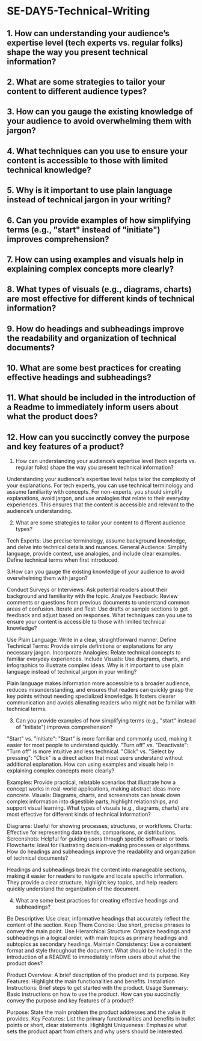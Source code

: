 # SE-DAY5-Technical-Writing
## 1. How can understanding your audience’s expertise level (tech experts vs. regular folks) shape the way you present technical information?
## 2. What are some strategies to tailor your content to different audience types?
## 3. How can you gauge the existing knowledge of your audience to avoid overwhelming them with jargon?
## 4. What techniques can you use to ensure your content is accessible to those with limited technical knowledge?
## 5. Why is it important to use plain language instead of technical jargon in your writing?
## 6. Can you provide examples of how simplifying terms (e.g., "start" instead of "initiate") improves comprehension?
## 7. How can using examples and visuals help in explaining complex concepts more clearly?
## 8. What types of visuals (e.g., diagrams, charts) are most effective for different kinds of technical information?
## 9. How do headings and subheadings improve the readability and organization of technical documents?
## 10. What are some best practices for creating effective headings and subheadings?
## 11. What should be included in the introduction of a Readme to immediately inform users about what the product does?
## 12. How can you succinctly convey the purpose and key features of a product?

1. How can understanding your audience’s expertise level (tech experts vs. regular folks) shape the way you present technical information?

Understanding your audience's expertise level helps tailor the complexity of your explanations. For tech experts, you can use technical terminology and assume familiarity with concepts. For non-experts, you should simplify explanations, avoid jargon, and use analogies that relate to their everyday experiences. This ensures that the content is accessible and relevant to the audience’s understanding.

2. What are some strategies to tailor your content to different audience types?

Tech Experts: Use precise terminology, assume background knowledge, and delve into technical details and nuances.
General Audience: Simplify language, provide context, use analogies, and include clear examples. Define technical terms when first introduced.

3.How can you gauge the existing knowledge of your audience to avoid overwhelming them with jargon?

Conduct Surveys or Interviews: Ask potential readers about their background and familiarity with the topic.
Analyze Feedback: Review comments or questions from previous documents to understand common areas of confusion.
Iterate and Test: Use drafts or sample sections to get feedback and adjust based on responses.
What techniques can you use to ensure your content is accessible to those with limited technical knowledge?

Use Plain Language: Write in a clear, straightforward manner.
Define Technical Terms: Provide simple definitions or explanations for any necessary jargon.
Incorporate Analogies: Relate technical concepts to familiar everyday experiences.
Include Visuals: Use diagrams, charts, and infographics to illustrate complex ideas.
Why is it important to use plain language instead of technical jargon in your writing?

Plain language makes information more accessible to a broader audience, reduces misunderstanding, and ensures that readers can quickly grasp the key points without needing specialized knowledge. It fosters clearer communication and avoids alienating readers who might not be familiar with technical terms.

3. Can you provide examples of how simplifying terms (e.g., "start" instead of "initiate") improves comprehension?

"Start" vs. "Initiate": "Start" is more familiar and commonly used, making it easier for most people to understand quickly.
"Turn off" vs. "Deactivate": "Turn off" is more intuitive and less technical.
"Click" vs. "Select by pressing": "Click" is a direct action that most users understand without additional explanation.
How can using examples and visuals help in explaining complex concepts more clearly?

Examples: Provide practical, relatable scenarios that illustrate how a concept works in real-world applications, making abstract ideas more concrete.
Visuals: Diagrams, charts, and screenshots can break down complex information into digestible parts, highlight relationships, and support visual learning.
What types of visuals (e.g., diagrams, charts) are most effective for different kinds of technical information?

Diagrams: Useful for showing processes, structures, or workflows.
Charts: Effective for representing data trends, comparisons, or distributions.
Screenshots: Helpful for guiding users through specific software or tools.
Flowcharts: Ideal for illustrating decision-making processes or algorithms.
How do headings and subheadings improve the readability and organization of technical documents?

Headings and subheadings break the content into manageable sections, making it easier for readers to navigate and locate specific information. They provide a clear structure, highlight key topics, and help readers quickly understand the organization of the document.

4. What are some best practices for creating effective headings and subheadings?

Be Descriptive: Use clear, informative headings that accurately reflect the content of the section.
Keep Them Concise: Use short, precise phrases to convey the main point.
Use Hierarchical Structure: Organize headings and subheadings in a logical order, with main topics as primary headings and subtopics as secondary headings.
Maintain Consistency: Use a consistent format and style throughout the document.
What should be included in the introduction of a README to immediately inform users about what the product does?

Product Overview: A brief description of the product and its purpose.
Key Features: Highlight the main functionalities and benefits.
Installation Instructions: Brief steps to get started with the product.
Usage Summary: Basic instructions on how to use the product.
How can you succinctly convey the purpose and key features of a product?

Purpose: State the main problem the product addresses and the value it provides.
Key Features: List the primary functionalities and benefits in bullet points or short, clear statements.
Highlight Uniqueness: Emphasize what sets the product apart from others and why users should be interested.
